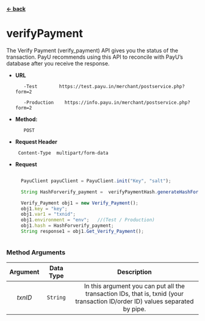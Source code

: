 
[**<- back**](/Users/sumit.pawar/Desktop/Java_SDK/payu-java/src/readme1.md)
# verifyPayment



The Verify Payment (verify_payment) API gives you the status of the transaction. PayU recommends using this API to reconcile with PayU’s database after you receive the response.

* **URL**

         -Test        https://test.payu.in/merchant/postservice.php?form=2

         -Production	https://info.payu.in/merchant/postservice.php?form=2



* **Method:**

         POST


*  **Request Header**

        Content-Type  multipart/form-data


* **Request**

  ```javascript

    PayuClient payuClient = PayuClient.init("Key", "salt");

    String HashForverify_payment =  verifyPaymentHash.generateHashForverify_payment();

    Verify_Payment obj1 = new Verify_Payment();
    obj1.key = "key";
    obj1.var1 = "txnid";
    obj1.environment = "env";   //(Test / Production)
    obj1.hash = HashForverify_payment;
    String response1 = obj1.Get_Verify_Payment();



  ```



### Method Arguments


| Argument | Data Type    | Description   |
| :---:   | :---: | :---: |
| *txnID*  | ```String```   | In this argument you can put all the transaction IDs, that is, txnid (your transaction ID/order ID) values separated by pipe.   |

